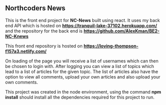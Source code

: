 ## Northcoders News

This is the front end project for **NC-News** built using react. It uses my back end API which is hosted on **https://tranquil-lake-37102.herokuapp.com/** and the repository for the back end is **https://github.com/AlexKman/BE2-NC-Knews**

This front end repository is hosted on **https://loving-thompson-f157a3.netlify.com/**

On loading of the page you will receive a list of usernames which can then be chosen to login with. After logging you can view a list of topics which lead to a list of articles for the given topic. The list of articles also have the option to view all comments, upload your own articles and also upload your own comments.

This project was created in the node environment, using the command **npm install** should install all the dependencies required for this project to run.
